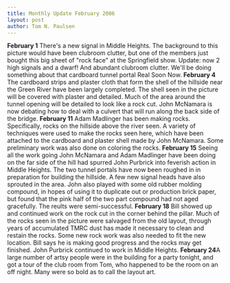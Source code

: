 ```yaml
---
title: Monthly Update February 2006 
layout: post
author: Tom N. Paulsen
---
```




 **February 1** There's a new signal in Middle Heights. The background to this picture would have been clubroom clutter, but one of the members just bought this big sheet of "rock face" at the Springfield show.    Update: now 2 high signals and a dwarf! And abundant clubroom clutter. We'll be doing something about that cardboard tunnel portal Real Soon Now.     **February 4** The cardboard strips and plaster cloth that form the shell of the hillside near the Green River have been largely completed. The shell seen in the picture will be covered with plaster and detailed. Much of the area around the tunnel opening will be detailed to look like a rock cut. John McNamara is now debating how to deal with a culvert that will run along the back side of the bridge.   **February 11** Adam Madlinger has been making rocks. Specifically, rocks on the hillside above the river seen. A variety of techniques were used to make the rocks seen here, which have been attached to the cardboard and plaster shell made by John McNamara. Some preliminary work was also done on coloring the rocks.   **February 15** Seeing all the work going John McNamara and Adam Madlinger have been doing on the far side of the hill had spurred John Purbrick into feverish action in Middle Heights. The two tunnel portals have now been roughed in in preparation for building the hillside. A few new signal heads have also sprouted in the area. John also played with some old rubber molding compound, in hopes of using it to duplicate out or production brick paper, but found that the pink half of the two part compound had not aged gracefully. The reults were semi\-successful.   **February 18** Bill showed up and continued work on the rock cut in the corner behind the pillar. Much of the rocks seen in the picture were salvaged from the old layout, through years of accumulated TMRC dust has made it necessary to clean and restain the rocks. Some new rock work was also needed to fit the new location. Bill says he is making good progress and the rocks may get finished. John Purbrick continued to work in Middle Heights.   **February 24**A large number of artsy people were in the building for a party tonight, and got a tour of the club room from Tom, who happened to be the room on an off night. Many were so bold as to call the layout art.     